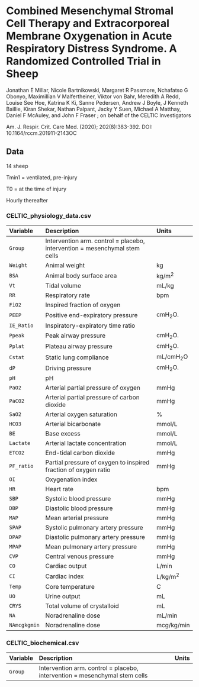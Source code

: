 # Combined Mesenchymal Stromal Cell Therapy and Extracorporeal Membrane Oxygenation in Acute Respiratory Distress Syndrome. A Randomized Controlled Trial in Sheep

Jonathan E Millar, Nicole Bartnikowski,  Margaret R Passmore, Nchafatso G Obonyo, Maximillian V Malfertheiner, Viktor von Bahr, Meredith A Redd, Louise See Hoe, Katrina K Ki, Sanne Pedersen, Andrew J Boyle, J Kenneth Baillie, Kiran Shekar, Nathan Palpant, Jacky Y Suen, Michael A Matthay, Daniel F McAuley, and John F Fraser ; on behalf of the CELTIC Investigators

Am. J. Respir. Crit. Care Med. (2020); 202(8):383-392. DOI: 10.1164/rccm.201911-2143OC 

## Data

14 sheep

Tmin1 = ventilated, pre-injury

T0 = at the time of injury

Hourly thereafter

### CELTIC_physiology_data.csv

| Variable    | Description                                                                     | Units             | 
|:------------|:--------------------------------------------------------------------------------|:------------------|
|`Group`      |Intervention arm. control = placebo, intervention = mesenchymal stem cells       |                   |
|`Weight`     |Animal weight                                                                    |kg                 |
|`BSA`        |Animal body surface area                                                         |kg/m<sup>2</sup>   |
|`Vt`         |Tidal volume                                                                     |mL/kg              |
|`RR`         |Respiratory rate                                                                 |bpm                |
|`FiO2`       |Inspired fraction of oxygen                                                      |                   |
|`PEEP`       |Positive end-expiratory pressure                                                 |cmH<sub>2</sub>O.  |
|`IE_Ratio`   |Inspiratory-expiratory time ratio                                                |                   |
|`Ppeak`      |Peak airway pressure                                                             |cmH<sub>2</sub>O.  |
|`Pplat`      |Plateau airway pressure                                                          |cmH<sub>2</sub>O.  |
|`Cstat`      |Static lung compliance                                                           |mL/cmH<sub>2</sub>O|
|`dP`         |Driving pressure                                                                 |cmH<sub>2</sub>O.  |
|`pH`         |pH                                                                               |                   |
|`PaO2`       |Arterial partial pressure of oxygen                                              |mmHg               |  
|`PaCO2`      |Arterial partial pressure of carbon dioxide                                      |mmHg               | 
|`SaO2`       |Arterial oxygen saturation                                                       |%                  | 
|`HCO3`       |Arterial bicarbonate                                                             |mmol/L             |
|`BE`         |Base excess                                                                      |mmol/L             |
|`Lactate`    |Arterial lactate concentration                                                   |mmol/L             |
|`ETCO2`      |End-tidal carbon dioxide                                                         |mmHg               | 
|`PF_ratio`   |Partial pressure of oxygen to inspired fraction of oxygen ratio                  |mmHg               |
|`OI`         |Oxygenation index                                                                |                   |
|`HR`         |Heart rate                                                                       |bpm                |
|`SBP`        |Systolic blood pressure                                                          |mmHg               |
|`DBP`        |Diastolic blood pressure                                                         |mmHg               |
|`MAP`        |Mean arterial pressure                                                           |mmHg               |
|`SPAP`       |Systolic pulmonary artery pressure                                               |mmHg               |
|`DPAP`       |Diastolic pulmonary artery pressure                                              |mmHg               |
|`MPAP`       |Mean pulmonary artery pressure                                                   |mmHg               |
|`CVP`        |Central venous pressure                                                          |mmHg               |
|`CO`         |Cardiac output                                                                   |L/min              |
|`CI`         |Cardiac index                                                                    |L/kg/m<sup>2</sup> |
|`Temp`       |Core temperature                                                                 |C                  |
|`UO`         |Urine output                                                                     |mL                 |
|`CRYS`       |Total volume of crystalloid                                                      |mL                 |
|`NA`         |Noradrenaline dose                                                               |mL/min             |
|`NAmcgkgmin` |Noradrenaline dose                                                               |mcg/kg/min         |

### CELTIC_biochemical.csv

| Variable    | Description                                                                     | Units             | 
|:------------|:--------------------------------------------------------------------------------|:------------------|
|`Group`      |Intervention arm. control = placebo, intervention = mesenchymal stem cells       |                   |
